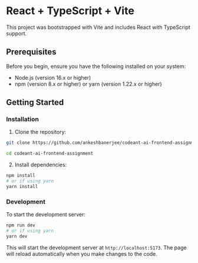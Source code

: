 # React + TypeScript + Vite

This project was bootstrapped with Vite and includes React with TypeScript support.

## Prerequisites

Before you begin, ensure you have the following installed on your system:

- Node.js (version 16.x or higher)
- npm (version 8.x or higher) or yarn (version 1.22.x or higher)

## Getting Started

### Installation

1. Clone the repository:

```bash
git clone https://github.com/ankeshbanerjee/codeant-ai-frontend-assignment.git

cd codeant-ai-frontend-assignment
```

2. Install dependencies:

```bash
npm install
# or if using yarn
yarn install
```

### Development

To start the development server:

```bash
npm run dev
# or if using yarn
yarn dev
```

This will start the development server at `http://localhost:5173`. The page will reload automatically when you make changes to the code.

